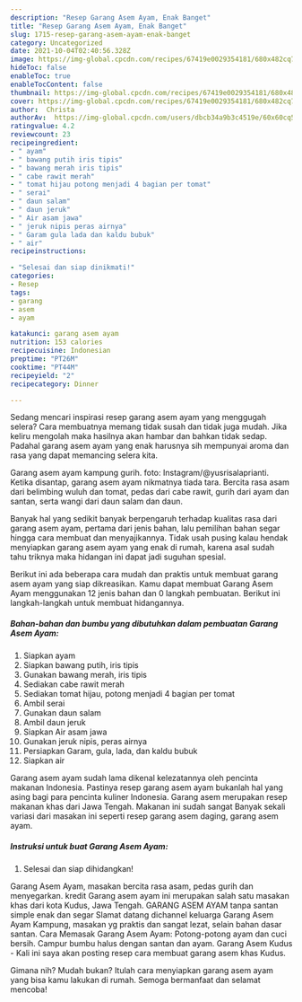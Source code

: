 ```yaml
---
description: "Resep Garang Asem Ayam, Enak Banget"
title: "Resep Garang Asem Ayam, Enak Banget"
slug: 1715-resep-garang-asem-ayam-enak-banget
category: Uncategorized
date: 2021-10-04T02:40:56.328Z
image: https://img-global.cpcdn.com/recipes/67419e0029354181/680x482cq70/garang-asem-ayam-foto-resep-utama.jpg
hideToc: false
enableToc: true
enableTocContent: false
thumbnail: https://img-global.cpcdn.com/recipes/67419e0029354181/680x482cq70/garang-asem-ayam-foto-resep-utama.jpg
cover: https://img-global.cpcdn.com/recipes/67419e0029354181/680x482cq70/garang-asem-ayam-foto-resep-utama.jpg
author:  Christa
authorAv:  https://img-global.cpcdn.com/users/dbcb34a9b3c4519e/60x60cq50/avatar.jpg
ratingvalue: 4.2
reviewcount: 23
recipeingredient:
- " ayam"
- " bawang putih iris tipis"
- " bawang merah iris tipis"
- " cabe rawit merah"
- " tomat hijau potong menjadi 4 bagian per tomat"
- " serai"
- " daun salam"
- " daun jeruk"
- " Air asam jawa"
- " jeruk nipis peras airnya"
- " Garam gula lada dan kaldu bubuk"
- " air"
recipeinstructions:

- "Selesai dan siap dinikmati!"
categories:
- Resep
tags:
- garang
- asem
- ayam

katakunci: garang asem ayam 
nutrition: 153 calories
recipecuisine: Indonesian
preptime: "PT26M"
cooktime: "PT44M"
recipeyield: "2"
recipecategory: Dinner

---
```



Sedang mencari inspirasi resep garang asem ayam yang menggugah selera? Cara membuatnya memang tidak susah dan tidak juga mudah. Jika keliru mengolah maka hasilnya akan hambar dan bahkan tidak sedap. Padahal garang asem ayam yang enak harusnya sih mempunyai aroma dan rasa yang dapat memancing selera kita.


Garang asem ayam kampung gurih. foto: Instagram/@yusrisalaprianti. Ketika disantap, garang asem ayam nikmatnya tiada tara. Bercita rasa asam dari belimbing wuluh dan tomat, pedas dari cabe rawit, gurih dari ayam dan santan, serta wangi dari daun salam dan daun.

Banyak hal yang sedikit banyak berpengaruh terhadap kualitas rasa dari garang asem ayam, pertama dari jenis bahan, lalu pemilihan bahan segar hingga cara membuat dan menyajikannya. Tidak usah pusing kalau hendak menyiapkan garang asem ayam yang enak di rumah, karena asal sudah tahu triknya maka hidangan ini dapat jadi suguhan spesial.


Berikut ini ada beberapa cara mudah dan praktis untuk membuat garang asem ayam yang siap dikreasikan. Kamu dapat membuat Garang Asem Ayam menggunakan 12 jenis bahan dan 0 langkah pembuatan. Berikut ini langkah-langkah untuk membuat hidangannya.

<!--inarticleads1-->

##### Bahan-bahan dan bumbu yang dibutuhkan dalam pembuatan Garang Asem Ayam:

1. Siapkan  ayam
1. Siapkan  bawang putih, iris tipis
1. Gunakan  bawang merah, iris tipis
1. Sediakan  cabe rawit merah
1. Sediakan  tomat hijau, potong menjadi 4 bagian per tomat
1. Ambil  serai
1. Gunakan  daun salam
1. Ambil  daun jeruk
1. Siapkan  Air asam jawa
1. Gunakan  jeruk nipis, peras airnya
1. Persiapkan  Garam, gula, lada, dan kaldu bubuk
1. Siapkan  air


Garang asem ayam sudah lama dikenal kelezatannya oleh pencinta makanan Indonesia. Pastinya resep garang asem ayam bukanlah hal yang asing bagi para pencinta kuliner Indonesia. Garang asem merupakan resep makanan khas dari Jawa Tengah. Makanan ini sudah sangat Banyak sekali variasi dari masakan ini seperti resep garang asem daging, garang asem ayam. 

<!--inarticleads2-->

##### Instruksi untuk buat Garang Asem Ayam:


1. Selesai dan siap dihidangkan!

Garang Asem Ayam, masakan bercita rasa asam, pedas gurih dan menyegarkan. kredit Garang asem ayam ini merupakan salah satu masakan khas dari kota Kudus, Jawa Tengah. GARANG ASEM AYAM tanpa santan simple enak dan segar Slamat datang dichannel keluarga Garang Asem Ayam Kampung, masakan yg praktis dan sangat lezat, selain bahan dasar santan. Cara Memasak Garang Asem Ayam: Potong-potong ayam dan cuci bersih. Campur bumbu halus dengan santan dan ayam. Garang Asem Kudus - Kali ini saya akan posting resep cara membuat garang asem khas Kudus. 

Gimana nih? Mudah bukan? Itulah cara menyiapkan garang asem ayam yang bisa kamu lakukan di rumah. Semoga bermanfaat dan selamat mencoba!
